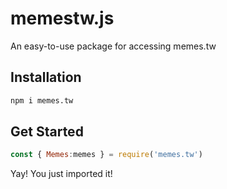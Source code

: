 # memestw.js
An easy-to-use package for accessing memes.tw

## Installation
```sh
npm i memes.tw
```

## Get Started
```js
const { Memes:memes } = require('memes.tw')
```
Yay! You just imported it!
